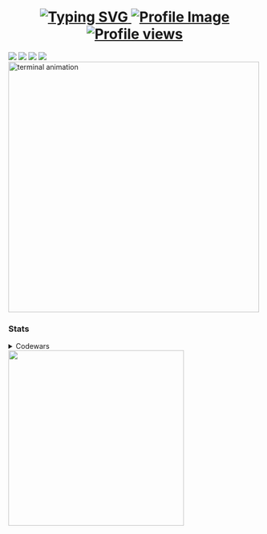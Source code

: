 <h1 align="center">
    <a href="https://github.com/Ryanprw/" target="_blank">
        <img src="https://readme-typing-svg.herokuapp.com?font=Pacifico&color=9A9A9A&size=35&center=true&width=600&height=69&lines=Hi+there!;Welcome+To+My+Profile;" alt="Typing SVG">
        <img src="https://github.com/user-attachments/assets/1bd98768-299c-470f-bcb1-408bd7ea4cd6" alt="Profile Image" />
        <img src="https://komarev.com/ghpvc/?username=Ryanprw&color=9A9A9A&labelColor=000000&style=for-the-badge&logo=github&label=VISITORS&logoColor=9A9A9A" alt="Profile views" />
    </a>
</h1>


<div align="left">
  <a href="#"><img src="https://img.shields.io/badge/Dart-black?style=for-the-badge&logo=dart&logoColor=9A9A9A"></a>
  <a href="#"><img src="https://img.shields.io/badge/GOLANG-black?style=for-the-badge&logo=go&logoColor=9A9A9A"></a>
  <a href="#"><img src="https://img.shields.io/badge/FLUTTER-black?style=for-the-badge&logo=flutter&logoColor=9A9A9A"></a>
  <a href="#"><img src="https://img.shields.io/badge/JAVASCRIPT-black?style=for-the-badge&logo=javascript&logoColor=9A9A9A"></a>
</div>

<div align="left">
  <img src="https://github.com/Ryanprw/Ryanprw/assets/raw/main/terminal.gif" width="500" alt="terminal animation">
</div>

### Stats
<details>
  <summary>Codewars</summary>
  <a href="https://www.codewars.com/users/Ryanprw_"><img src="https://www.codewars.com/users/Ryanprw_/badges/large" alt="Codewars Stats"/></a><br>
  <a href="https://www.codewars.com/users/Ryanprw_"><img src="https://github.r2v.ch/codewars?user=Ryanprw_&top_languages=true" alt="More Codewars Stats"/></a>
</details>

<div align="left">
  <a href="https://discord.com/users/576900630325755917" target="_blank">
    <img src="https://lanyard.cnrad.dev/api/576900630325755917?waveColor=9A9A9A&idleMessage=Dropping%20new%20Flutter%20builds...&bg=000000&borderRadius=5px" width="350">
  </a>
</div>


